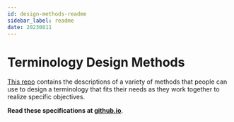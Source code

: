 ```yaml
---
id: design-methods-readme
sidebar_label: readme
date: 20230811
---
```


# Terminology Design Methods

[This repo](https://github.com/tno-terminology-design/design-methods) contains the descriptions of a variety of methods that people can use to design a terminology that fits their needs as they work together to realize specific objectives.

**Read these specifications at [github.io](https://tno-terminology-design.github.io/design-methods)**. 
